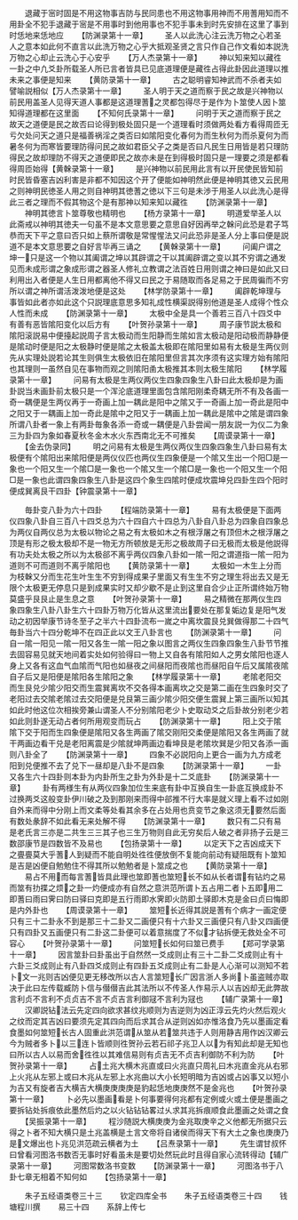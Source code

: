 <!-- { "loadSidebar": true } -->
　　退藏于宻时固是不用这物事吉防与民同患也不用这物事用神而不用蓍用知而不用卦全不犯手退藏于宻是不用事时到他用事也不犯手事未到时先安排在这里了事到时恁地来恁地应
　　【防渊录第十一章】
　　圣人以此洗心注云洗万物之心若圣人之意本如此何不直言以此洗万物之心乎大抵观圣贤之言只作自己作文看如本説洗万物之心却止云洗心于心安乎
　　【万人杰录第十一章】
　　神以知来知以藏徃一卦之中凢爻卦所载圣人所已言者皆具已见底道理便是藏徃占得此卦因此道理以推未来之事便是知来
　　【黄防录第十一章】
　　古之聪明睿知神武而不杀者夫如譬喻説相似【万人杰录第十一章】
　　圣人明于天之道而察于民之故是兴神物以前民用盖圣人见得天道人事都是这道理蓍之灵都包得尽于是作为卜筮使人因卜筮知得道理都在这里面
　　【不知何氏录第十一章】
　　问明于天之道而察于民之故天之道便是民之故否曰论得到极处固只是一个道理看时须做两处看方看得周匝无亏欠处问天之道只是福善祸淫之类否曰如隂阳变化春何为而生秋何为而杀夏何为而暑冬何为而寒皆要理防得问民之故如君臣父子之类是否曰凡民生日用皆是若只理防得民之故却理防不得天之道便即民之故亦未是在到得极时固只是一理要之须是都看得周匝始得【黄榦录第十一章】
　　是兴神物以前民用此言有以开民使民皆知前时民皆昏塞吉凶利害是非都不知因这个开了便能如神明然此便是神明其徳又云民用之则神明民徳圣人用之则自神明其徳蓍之徳以下三句是未渉于用圣人以此洗心是得此三者之理而不假其物这个是有那神以知来知以藏徃
　　【防渊录第十一章】
　　神明其徳言卜筮尊敬也精明也
　　【杨方录第十一章】
　　明道爱举圣人以此斋戒以神明其徳夫一句虽不是本文意思要之意思自好因再举之榦问此恐是君子笃恭而天下平之意曰否只如上蔡所谓敬是常惺惺法又问此恐非是圣人分上事曰便是説道不是本文意思要之自好言毕再三诵之
　　【黄榦录第十一章】
　　问阖户谓之坤一只是这一个物以其阖谓之坤以其辟谓之干以其阖辟谓之变以其不穷谓之通发见而未成形谓之象成形谓之器圣人修礼立教谓之法百姓日用则谓之神曰是如此又曰利用出入者便是人生日用都离他不得又曰民之于易随取而各足易之于民周徧而不穷所以谓之神所谓活泼泼地便是这处
　　【林学防录第十一章】
　　阖辟乾坤理与事皆如此者亦如此这个只説理底意思多知礼成性横渠説得别他道是圣人成得个性众人性而未成
　　【防渊录第十一章】
　　太极中全是具一个善若三百八十四爻中有善有恶皆隂阳变化以后方有
　　【叶贺孙录第十一章】
　　周子康节説太极和隂阳滚説易中便擡起説周子言太极动而生阳静而生隂如言太极动是阳动极而静静便是隂动时便是阳之太极静时便是隂之太极盖太极即在隂阳里如易有太极是生两仪则先从实理处説若论其生则俱生太极依旧在隂阳里但言其次序须有这实理方始有隂阳也其理则一虽然自见在事物而观之则隂阳圅太极推其本则太极生隂阳
　　【林学履录第十一章】
　　问易有太极是生两仪两仪生四象四象生八卦曰此太极却是为画卦説当未画卦前太极只是一个浑沦底道理里面包含隂阳刚柔奇耦无所不有及各画一奇一耦便是生两仪再于一奇画上加一耦此是阳中之隂又于一奇画上加一奇此是阳中之阳又于一耦画上加一奇此是隂中之阳又于一耦画上加一耦此是隂中之隂是谓四象所谓八卦者一象上有两卦毎象各添一奇或一耦便是八卦尝闻一朋友説一为仪二为象三为卦四为象如春夏秋冬金木水火东西南北无不可推矣
　　【周谟录第十一章】
　　【金去伪录同】
　　明之问易有太极是生两仪两仪生四象四象生八卦曰易有太极便有个隂阳出来隂阳便是两仪仪匹也两仪生四象便是一个隂又生出一个阳□是一象也一个阳又生一个隂□是一象也一个隂又生一个隂□是一象也一个阳又生一个阳□是一象也此谓四象四象生八卦是这四个象生四隂时便成坎震坤兑四卦生四个阳时便成巽离艮干四卦【钟震录第十一章】








　　毎卦变八卦为六十四卦
　　【程端防录第十一章】
　　易有太极便是下面两仪四象八卦自三百八十四爻总为六十四自六十四总为八卦自八卦总为四象自四象总为两仪自两仪总为太极以物论之易之有太极如木之有根浮屠之有顶但木之根浮屠之顶是有形之极太极却不是一物无方所顿放是无形之极故周子曰无极而太极是他説得有功夫处太极之所以为太极郤不离乎两仪四象八卦如一隂一阳之谓道指一隂一阳为道则不可而道则不离乎隂阳也
　　【黄防录第十一章】
　　太极如一木生上分而为枝榦又分而生花生叶生生不穷到得成果子里面又有生生不穷之理生将出去又是无限个太极更无停息只是到成果实时又却少歇不是止到这里自合少止正所谓终始万物莫盛乎艮艮止是生息之意
　　【叶贺孙录第十一章】
　　易之精微在那两仪生四象四象生八卦八卦生六十四卦万物万化皆从这里流出要处在那复姤边复是阳气发动之初因举康节诗冬至子之半六十四卦流布一嵗之中离坎震艮兑巽做得那二十四气毎卦当六十四分乾坤不在四正此以文王八卦言也
　　【防渊录第十一章】
　　问自一隂一阳见一隂一阳又各生一隂一阳之象以图言之两仪生四象四象生八卦节节推去固容易见就天地间着实处如何验得曰一物上又自各有隂阳如人之男女隂阳也逐人身上又各有这血气血隂而气阳也如昼夜之间昼阳而夜隂也而昼阳自午后又属隂夜隂自子后又是阳便是隂阳各生隂阳之象
　　【林学履录第十一章】
　　老隂老阳交而生艮兑少隂少阳交而生震巽离坎不交各得本画离坎之交是第二画在生四象时交了老阳过去交隂老隂过去交阳便是兑艮第三画少隂少阳交便生震巽上第三画所以知其如此时他这位次相挨旁兼山谓圣人不分别隂阳老少卜史取动爻之后卦故分别老少若如此则卦遂无动占者何所用观变而玩占
　　【防渊录第十一章】
　　阳上交于隂隂下交于阳而生四象便是隂阳又各生两画了隂交刚阳交柔便是隂阳又各生两画了就干两画边看干兑是老阳离震是少隂就坤两画边看坤艮是老隂坎巽是少阳又各添一画则八卦全了
　　【防渊录第十一章】
　　四象不必説阳向上更合一画为九方成老阳到兑便推不去了兑下一昼却是八卦不是四象
　　【防渊录第十一章】
　　一卦又各生六十四卦则本卦为内卦所生之卦为外卦是十二爻底卦
　　【防渊录第十一章】
　　卦有两様生有从两仪四象加位生来底有卦中互换自生一卦底互换成卦不过换两爻这般变卦伊川破之及到那刚来而得中郤推不行大率是就义理上看不过如刚自外来而得中分刚上而文柔等处看其余多在占处用也贲变节之象这须无要然后面有数处彖辞不如此看无来处解不得
　　【防渊录第十一章】
　　数只有二只有易是老氏言三亦是二共生三三其子也三生万物则自此无穷矣后人破之者非扬子云是三数邵康节是四数皆不及易也
　　【包扬录第十一章】
　　以定天下之吉凶成天下之亹亹莫大乎蓍人到疑而不能自明处徃徃便放倒不复能向前动有疑阻既有卜筮知是吉是凶便自勉勉住不得其所以勉勉者是卜筮成之也
　　【黄防录第十一章】
　　易占不用而每言蓍皆具此理也筮即蓍也筮短长不如从长者谓有钻灼之易而筮有扐揲之烦之卦一灼便成亦有自然之意洪范所谓卜五占用二者卜五即用二即蓍曰雨曰霁曰防曰驿曰克即是五行雨即水霁即火防即土驿即木克是金曰贞曰悔即是内外卦也
　　【周谟录第十一章】
　　筮短长近得其説是蓍有个病才一画定便只有三十二卦永不到是那三十二卦又二画便只有十六卦又三画便只有八卦又四画便只有四卦又五画便只有二卦这二卦便可以着意揣度了不似才钻拆便无救处全不可容心
　　【叶贺孙录第十一章】
　　问筮短长如何曰筮已费手
　　【郑可学录第十一章】
　　因言筮卦曰卦虽出于自然然一爻成则止有三十二卦二爻成则止有十六卦三爻成则止有八卦四爻成则止有四卦五爻成则止有二卦是人心渐可以测知不若卜文一兆则吉凶便见更无移改所以古人言筮短长广因言浙人多尚卜虽盗贼亦取决于此曰左传载臧防卜信与僣僣吉此其法所以不传圣人作易示人以吉凶却无此弊故言利贞不言利不贞贞吉不言不贞吉言利御冦不言利为冦也
　　【辅广录第十一章】
　　汉卿説钻法云先定四向欲求甚纹兆顺则为吉逆则为凶正淳云先灼火然后观火之纹而定其吉凶曰要须先定其四向而后求其合从逆则凶如亦惟洛食乃先以墨画定看食墨如何筮短长古人固重此洪范谓从筮从若筮共违于人则用静吉用作凶汉卿云今为贼者多卜以三连卜皆顺则徃贺孙云若石祁子兆卫人以为有知此却是无知也曰所以古人以易而舍徃徃以其难信易则有贞吉无不贞吉利御防不利为防
　　【叶贺孙录第十一章】
　　占土兆大横木兆直或曰火兆直只周礼曰木兆直金兆从右邪上火兆从左邪上或曰木兆从左邪上水兆曲以大小长短明暗为吉凶或占凶事又以短小为吉又有旋者吉大横吉大横庚庚庚庚是豹起恁地庚庚然不是金兆也
　　【叶贺孙录第十一章】
　　卜必先以墨画看是卜何事要得何兆都有定例或火或土便是墨画之要拆钻处拆痕依此墨然后灼之以火钻钻钻畧过乆求其兆拆痕顺食此墨画之处谓之食
　　【吴振录第十一章】
　　程沙随説大横庚庚为金兆取庚辛之义他都无所据只云得之卜者不知大横只是土兆盖横是土言文帝将自诸侯而得天下有大土之象也庚庚乃是文爆出也卜兆见洪范疏云横者为土
　　【吕焘录第十一章】
　　先生谓甘叔怀曰曾看河图洛书数否无事时好看虽未是要切处然玩此时且得自家心流转得动【辅广录第十一章】
　　河图常数洛书变数
　　【防渊录第十一章】
　　河图洛书于八卦七章无相着不知何如
　　【包扬录第十一章】

　　朱子五经语类卷三十三
　　钦定四库全书
　　朱子五经语类卷三十四
　　钱塘程川撰
　　易三十四
　　系辞上传七
